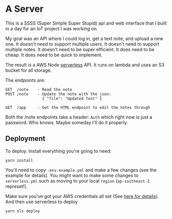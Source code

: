 # A Server

This is a SSSS (Super Simple Super Stupid) api and web interface that I built in a day for an IoT project I was working on.

My goal was an API where I could log in, get a text note, and upload a new one.
It doesn't need to support multiple users.
It doesn't need to support multiple notes.
It doesn't need to be super efficient.
It does need to be cheap.
It does need to be quick to implement.

The result is a AWS Node [serverless](serverless.org) API.
It runs on lambda and uses an S3 bucket for all storage.

The endpoints are:

    GET  /note    - Read the note
    POST /note    - Update the note with the json:
                    { "file": "Updated Text" }

    GET  /app     - Get the HTML endpoint to edit the notes through

Both the /note endpoints take a header: `Auth` which right now is just a password.
Who knows. Maybe someday I'll do it properly.

## Deployment

To deploy. Install everything you're going to need:

```
yarn install
```

You'll need to copy `.env.example.yml` and make a few changes (see the example for details).
You might want to make some changes to `serverless.yml` such as moving to your local `region` (`ap-southeast-2` represet!).

Make sure you've got your AWS credentials all set
(See [here for details](https://docs.aws.amazon.com/cli/latest/userguide/cli-chap-getting-started.html)).
And then use serverless to deploy

```
yarn sls deploy
```
